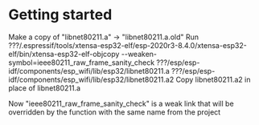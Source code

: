 # Getting started

Make a copy of "libnet80211.a" -> "libnet80211.a.old"
Run
    ???/.espressif/tools/xtensa-esp32-elf/esp-2020r3-8.4.0/xtensa-esp32-elf/bin/xtensa-esp32-elf-objcopy --weaken-symbol=ieee80211_raw_frame_sanity_check ???/esp/esp-idf/components/esp_wifi/lib/esp32/libnet80211.a ???/esp/esp-idf/components/esp_wifi/lib/esp32/libnet80211.a2
    Copy libnet80211.a2 in place of libnet80211.a

Now "ieee80211_raw_frame_sanity_check" is a weak link that will be overridden by the function with the same name from the project
